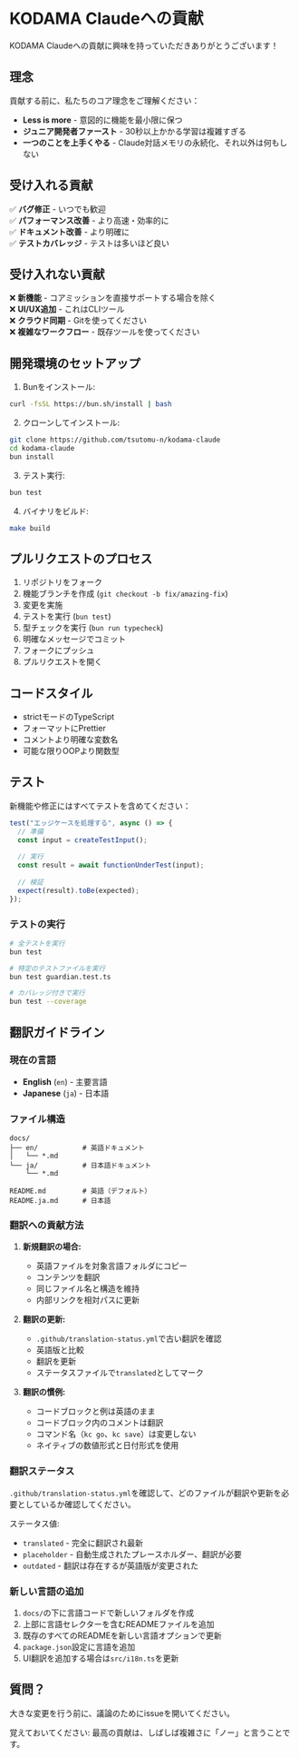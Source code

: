 # KODAMA Claudeへの貢献

KODAMA Claudeへの貢献に興味を持っていただきありがとうございます！

## 理念

貢献する前に、私たちのコア理念をご理解ください：
- **Less is more** - 意図的に機能を最小限に保つ
- **ジュニア開発者ファースト** - 30秒以上かかる学習は複雑すぎる
- **一つのことを上手くやる** - Claude対話メモリの永続化、それ以外は何もしない

## 受け入れる貢献

✅ **バグ修正** - いつでも歓迎  
✅ **パフォーマンス改善** - より高速・効率的に  
✅ **ドキュメント改善** - より明確に  
✅ **テストカバレッジ** - テストは多いほど良い  

## 受け入れない貢献

❌ **新機能** - コアミッションを直接サポートする場合を除く  
❌ **UI/UX追加** - これはCLIツール  
❌ **クラウド同期** - Gitを使ってください  
❌ **複雑なワークフロー** - 既存ツールを使ってください  

## 開発環境のセットアップ

1. Bunをインストール:
```bash
curl -fsSL https://bun.sh/install | bash
```

2. クローンしてインストール:
```bash
git clone https://github.com/tsutomu-n/kodama-claude
cd kodama-claude
bun install
```

3. テスト実行:
```bash
bun test
```

4. バイナリをビルド:
```bash
make build
```

## プルリクエストのプロセス

1. リポジトリをフォーク
2. 機能ブランチを作成 (`git checkout -b fix/amazing-fix`)
3. 変更を実施
4. テストを実行 (`bun test`)
5. 型チェックを実行 (`bun run typecheck`)
6. 明確なメッセージでコミット
7. フォークにプッシュ
8. プルリクエストを開く

## コードスタイル

- strictモードのTypeScript
- フォーマットにPrettier
- コメントより明確な変数名
- 可能な限りOOPより関数型

## テスト

新機能や修正にはすべてテストを含めてください：

```typescript
test("エッジケースを処理する", async () => {
  // 準備
  const input = createTestInput();
  
  // 実行
  const result = await functionUnderTest(input);
  
  // 検証
  expect(result).toBe(expected);
});
```

### テストの実行

```bash
# 全テストを実行
bun test

# 特定のテストファイルを実行
bun test guardian.test.ts

# カバレッジ付きで実行
bun test --coverage
```

## 翻訳ガイドライン

### 現在の言語
- **English** (`en`) - 主要言語
- **Japanese** (`ja`) - 日本語

### ファイル構造
```
docs/
├── en/           # 英語ドキュメント
│   └── *.md
└── ja/           # 日本語ドキュメント
    └── *.md

README.md         # 英語（デフォルト）
README.ja.md      # 日本語
```

### 翻訳への貢献方法

1. **新規翻訳の場合:**
   - 英語ファイルを対象言語フォルダにコピー
   - コンテンツを翻訳
   - 同じファイル名と構造を維持
   - 内部リンクを相対パスに更新

2. **翻訳の更新:**
   - `.github/translation-status.yml`で古い翻訳を確認
   - 英語版と比較
   - 翻訳を更新
   - ステータスファイルで`translated`としてマーク

3. **翻訳の慣例:**
   - コードブロックと例は英語のまま
   - コードブロック内のコメントは翻訳
   - コマンド名（`kc go`、`kc save`）は変更しない
   - ネイティブの数値形式と日付形式を使用

### 翻訳ステータス

`.github/translation-status.yml`を確認して、どのファイルが翻訳や更新を必要としているか確認してください。

ステータス値:
- `translated` - 完全に翻訳され最新
- `placeholder` - 自動生成されたプレースホルダー、翻訳が必要
- `outdated` - 翻訳は存在するが英語版が変更された

### 新しい言語の追加

1. `docs/`の下に言語コードで新しいフォルダを作成
2. 上部に言語セレクターを含むREADMEファイルを追加
3. 既存のすべてのREADMEを新しい言語オプションで更新
4. `package.json`設定に言語を追加
5. UI翻訳を追加する場合は`src/i18n.ts`を更新

## 質問？

大きな変更を行う前に、議論のためにissueを開いてください。

覚えておいてください: 最高の貢献は、しばしば複雑さに「ノー」と言うことです。